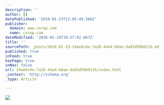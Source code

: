 ```yaml
---
description: ''
author: []
datePublished: '2016-01-23T12:05:49.566Z'
publisher:
  domain: www.corep.com
  name: corep.com
dateModified: '2016-01-19T19:57:02.067Z'
title: ''
sourcePath: _posts/2016-01-23-24ae6c6e-7a26-44a4-b0ae-da83d50b011b.md
published: true
inFeed: true
hasPage: true
inNav: false
url: 24ae6c6e-7a26-44a4-b0ae-da83d50b011b/index.html
_context: 'http://schema.org'
_type: Article

---
```

![](http://www.corep.com/typo3temp/pics/e43c1aa1d8.jpg)